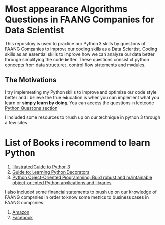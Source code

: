 
# Most appearance Algorithms Questions in FAANG Companies for Data Scientist
This repository is used to practice our Python 3 skills by questions of FAANG Companies to improve our coding skills as a Data Scientist. Coding skills as an essential skills to improve how we can analyze our data better through simplifying the code better. These questions consist of python concepts from  data structures, control flow statements and modules.

## The Motivations 
I try implementing my Python skills to improve and optimize our code style better and i believe the true education is when you can implement what you learn or **simply learn by doing**.
You can access the questions in leetcode [Python Questions section](https://leetcode.com/problemset/all/)

I included some resources to brush up on our technique in python 3 through a few sites
# List of Books i recommend to learn Python
1. [Illustrated Guide to Python 3](https://www.amazon.com/Illustrated-Guide-Python-Walkthrough-Illustrations/dp/1977921752/ref=sr_1_4?qid=1641915214&refinements=p_27%3AMatt+Harrison&s=books&sr=1-4)
2. [Guide to: Learning Python Decorators](https://www.amazon.com/Guide-Learning-Decorators-Matt-Harrison-ebook/dp/B006ZHJSIM/ref=sr_1_15?qid=1641915214&refinements=p_27%3AMatt+Harrison&s=books&sr=1-15)
3. [Python Object-Oriented Programming: Build robust and maintainable object-oriented Python applications and libraries](https://www.amazon.com/Python-Object-Oriented-Programming-maintainable-object-oriented-ebook/dp/B094DJYLTV)


I also included some financial statements to brush up on our knowledge of FAANG companies in order to know some metrics to business cases in FAANG companies. 
1. [Amazon](https://github.com/naiborhujosua/faang_sql_questions_postgresql/blob/main/investorsrelations/AMZN-Q2-2021-Earnings-Release.pdf)
2. [Facebook](https://github.com/naiborhujosua/faang_sql_questions_postgresql/blob/main/investorsrelations/Facebook-Reports-Third-Quarter-2020-Results-2020.pdf)




